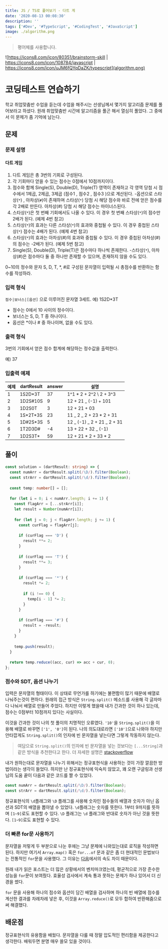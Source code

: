 ```yaml
---
title: JS / TS로 풀어보기 - 다트 게
date: '2020-08-13 00:08:30'
description: ''
tags: ['#Dev', '#TypeScript', '#CodingTest', '#JavaScript']
image: ./algorithm.png
---
```


> 평어체를 사용합니다.

![https://icons8.com/icon/80351/brainstorm-skill | https://icons8.com/icon/108784/javascript | https://icons8.com/icon/uJM6fQYqDaZK/typescript](algorithm.png)

# 코딩테스트 연습하기

학교 취업맞춤반 수업을 듣는데 수업을 해주시는 선생님께서 몇가지 알고리즘 문제를 풀어보라고 하셨다. 원래 취업맞춤반 시간에 알고리즘을 풀곤 해서 열심히 풀었다. 그 중에서 이 문제가 좀 기억에 남는다.

## 문제

### 문제 설명

#### 다트 게임

1. 다트 게임은 총 3번의 기회로 구성된다.
2. 각 기회마다 얻을 수 있는 점수는 0점에서 10점까지이다.
3. 점수와 함께 Single(S), Double(D), Triple(T) 영역이 존재하고 각 영역 당첨 시 점수에서 1제곱, 2제곱, 3제곱 (점수1 , 점수2 , 점수3 )으로 계산된다. -옵션으로 스타상(`*`) , 아차상(`#`)이 존재하며 스타상(`*`) 당첨 시 해당 점수와 바로 전에 얻은 점수를 각 2배로 만든다. 아차상(#) 당첨 시 해당 점수는 마이너스된다.
4. 스타상(`*`)은 첫 번째 기회에서도 나올 수 있다. 이 경우 첫 번째 스타상(`*`)의 점수만 2배가 된다. (예제 4번 참고)
5. 스타상(`*`)의 효과는 다른 스타상(`*`)의 효과와 중첩될 수 있다. 이 경우 중첩된 스타상(`*`) 점수는 4배가 된다. (예제 4번 참고)
6. 스타상(`*`)의 효과는 아차상(#)의 효과와 중첩될 수 있다. 이 경우 중첩된 아차상(#)의 점수는 -2배가 된다. (예제 5번 참고)
7. Single(S), Double(D), Triple(T)은 점수마다 하나씩 존재한다. -스타상(`*`), 아차상(#)은 점수마다 둘 중 하나만 존재할 수 있으며, 존재하지 않을 수도 있다.

0~10의 정수와 문자 S, D, T, \*, #로 구성된 문자열이 입력될 시 총점수를 반환하는 함수를 작성하라.

### 입력 형식

`점수|보너스|[옵션]` 으로 이루어진 문자열 3세트.
예) 1S2D\*3T

- 점수는 0에서 10 사이의 정수이다.
- 보너스는 S, D, T 중 하나이다.
- 옵선은 \*이나 # 중 하나이며, 없을 수도 있다.

### 출력 형식

3번의 기회에서 얻은 점수 합계에 해당하는 정수값을 출력한다.

예) 37

### 입출력 예제

| 예제 | dartResult | answer | 설명                         |
| ---- | ---------- | ------ | ---------------------------- |
| 1    | 1S2D\*3T   | 37     | 1^1 \* 2 + 2^2 \ 2 + 3^3     |
| 2    | 1D2S#10S   | 9      | 12 + 21 \_ (-1) + 101        |
| 3    | 1D2S0T     | 3      | 12 + 21 + 03                 |
| 4    | 1S\*2T\*3S | 23     | 11 _ 2 _ 2 + 23 \* 2 + 31    |
| 5    | 1D#2S\*3S  | 5      | 12 _ (-1) _ 2 + 21 \_ 2 + 31 |
| 6    | 1T2D3D#    | -4     | 13 + 22 + 32 \_ (-1)         |
| 7    | 1D2S3T\*   | 59     | 12 + 21 \* 2 + 33 \* 2       |

## 풀이

```typescript
const solution = (dartResult: string) => {
  const numArr = dartResult.split(/\D/).filter(Boolean);
  const strArr = dartResult.split(/\d/).filter(Boolean);

  const temp: number[] = [];

  for (let i = 0; i < numArr.length; i += 1) {
    const flagArr = [...strArr[i]];
    let result = Number(numArr[i]);

    for (let j = 0; j < flagArr.length; j += 1) {
      const curFlag = flagArr[j];

      if (curFlag === 'D') {
        result **= 2;
      }

      if (curFlag === 'T') {
        result **= 3;
      }

      if (curFlag === '*') {
        result *= 2;

        if (i !== 0) {
          temp[i - 1] *= 2;
        }
      }

      if (curFlag === '#') {
        result = -result;
      }
    }

    temp.push(result);
  }

  return temp.reduce((acc, cur) => acc + cur, 0);
};
```

### 점수와 SDT, 옵션 나누기

입력은 문자열의 형태이다. 이 상태로 무언가를 하기에는 불편함이 많기 때문에 배열로 나눠주는것이 편하다. 원래의 접근 방식은 `String.split()` 메소드를 사용해 각 글자마다 나눠서 배열로 만들어 주었다. 하지만 이렇게 했을때 내가 간과한 것이 하나 있는데, 점수는 0점부터 10점까지 있다는 사실이다.

이것을 간과한 것이 나의 첫 풀이의 치명적인 오류였다. `'10'`을 `String.split()`을 이용해 배열로 바꾸면 `['1', '0']`이 된다. 나의 의도대로라면 `['10']`으로 나와야 하지만 안타깝게도 `String.split()`의 인자에 빈 문자열을 넣는다면 그렇게 작동하지 않는다.

> 여담으로 `String.split()`의 인자에 빈 문자열을 넣는 것보다는 `[...String]`과 같은 방식을 추천한다고 한다. 더 자세한 설명은 [stackoverflow](https://stackoverflow.com/questions/4547609/how-do-you-get-a-string-to-a-character-array-in-javascript/34717402#34717402)

내가 원하는대로 문자열을 나누기 위해서는 정규표현식을 사용하는 것이 가장 깔끔한 방법이라는 생각이 들었다. 하지만 난 정규표현식에 익숙치 않았고, 꽤 오랜 구글링과 선생님의 도움 끝이 다음과 같은 코드를 짤 수 있었다.

```typescript
const numArr = dartResult.split(/\D/).filter(Boolean);
const strArr = dartResult.split(/\d/).filter(Boolean);
```

정규표현식의 `\d`플래그와 `\D` 플래그를 사용해 숫자인 점수들의 배열과 숫자가 아닌 옵션과 SDT의 배열을 뽑아낼 수 있었다. `\d`플래그는 숫자를 뜻한다. 1부터 9까지를 뜻하며 `[1~9]`로도 표현할 수 있다. `\D` 플래그는 `\d` 플래그와 반대로 숫자가 아닌 것을 뜻한다. `[1~9]`로도 표현할 수 있다.

### 더 빠른 for문 사용하기
문자열을 저렇게 두 부분으로 나눈 후에는 그냥 문제에 나와있는대로 로직을 작성하면 된다. 하지만 여기서 `Array.map()` 혹은 `for...of` 문과 같은 좀 더 현대적인 문법보다는 전통적인 `for`문을 사용했다. 그 이유는 [다음](https://daesuni.github.io/Loop-performance/)에서의 속도 차이 때문이다.

원래 내가 읽은 포스트는 더 많은 상황에서의 벤치마크였는데, 평균적으로 가장 준수한 성능을 `for`문이 보여줬다. 효율성 검사에서 계속 통과 못하는 문제가 하나 있어서 더 신경을 썼다.

`for` 문을 사용해 하나의 점수와 옵션이 담긴 배열을 검사하며 하나의 빈 배열에 점수를 계산한 결과를 차례차레 넣은 후, 이것을 `Array.reduce()`로 모두 합하여 반환해줌으로써 해결했다.

## 배운점

정규표현식의 유용함을 배웠다. 문자열을 다룰 때 정말 압도적인 편리함을 제공한다고 생각한다. 배워두면 분명 매우 쓸모 있을 것이다.
